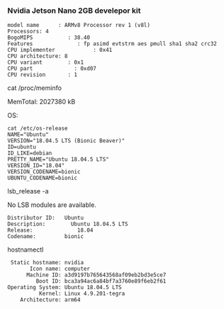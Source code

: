 ### Nvidia Jetson Nano 2GB develepor kit

    model name      : ARMv8 Processor rev 1 (v8l)
    Processors: 4
    BogoMIPS           : 38.40
    Features              : fp asimd evtstrm aes pmull sha1 sha2 crc32
    CPU implementer            : 0x41
    CPU architecture: 8
    CPU variant        : 0x1
    CPU part             : 0xd07
    CPU revision       : 1
 
cat /proc/meminfo

MemTotal:        2027380 kB

 
OS:

    cat /etc/os-release
    NAME="Ubuntu"
    VERSION="18.04.5 LTS (Bionic Beaver)"
    ID=ubuntu
    ID_LIKE=debian
    PRETTY_NAME="Ubuntu 18.04.5 LTS"
    VERSION_ID="18.04"
    VERSION_CODENAME=bionic
    UBUNTU_CODENAME=bionic
 
lsb_release -a

No LSB modules are available.

    Distributor ID:   Ubuntu
    Description:        Ubuntu 18.04.5 LTS
    Release:              18.04
    Codename:         bionic
 
hostnamectl

     Static hostname: nvidia
           Icon name: computer
          Machine ID: a3d9197b765643568af09eb2bd3e5ce7
             Boot ID: bca3a94ac6a84bf7a3760e89f6eb2f61
    Operating System: Ubuntu 18.04.5 LTS
              Kernel: Linux 4.9.201-tegra
        Architecture: arm64
